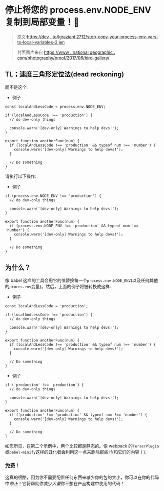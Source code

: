 # 停止将您的 process.env.NODE_ENV 复制到局部变量！🤯

> 原文:[https://dev . to/lgraziani 2712/stop-copy-your-process-env-vars-to-local-variables-3 jen](https://dev.to/lgraziani2712/stop-copying-your-process-env-vars-to-local-variables-3jen)

> 封面图片来自
> [https://www . national geographic . com/photography/proof/2017/06/bird-gallery/](https://www.nationalgeographic.com/photography/proof/2017/06/bird-gallery/)

## TL；速度三角形定位法(dead reckoning)

而不是这个:

*   例子

```
const localAndLessCode = process.env.NODE_ENV;

if (localAndLessCode !== 'production') {
  // do dev-only things

  console.warn('[dev-only] Warnings to help devs!');
}

export function anotherFunc(num) {
  if (localAndLessCode !== 'production' && typeof num !== 'number') {
    console.warn('[dev-only] Warnings to help devs!');
  }

  // Do something
} 
```

请执行以下操作:

*   例子

```
if (process.env.NODE_ENV !== 'production') {
  // do dev-only things

  console.warn('[dev-only] Warnings to help devs!');
}

export function anotherFunc(num) {
  if (process.env.NODE_ENV !== 'production' && typeof num !== 'number') {
    console.warn('[dev-only] Warnings to help devs!');
  }

  // Do something
} 
```

## [](#why)为什么？

像 babel 这样的工具会用它的值替换每一个`process.env.NODE_ENV`(以及任何其他的`proces.env`变量)。然后，上面的例子将被转换成这样:

*   例子

```
const localAndLessCode = 'production';

if (localAndLessCode !== 'production') {
  // do dev-only things

  console.warn('[dev-only] Warnings to help devs!');
}

export function anotherFunc(num) {
  if (localAndLessCode !== 'production' && typeof num !== 'number') {
    console.warn('[dev-only] Warnings to help devs!');
  }

  // Do something
} 
```

*   例子

```
if ('production' !== 'production') {
  // do dev-only things

  console.warn('[dev-only] Warnings to help devs!');
}

export function anotherFunc(num) {
  if ('production' !== 'production' && typeof num !== 'number') {
    console.warn('[dev-only] Warnings to help devs!');
  }

  // Do something
} 
```

如您所见，在第二个示例中，两个比较都是静态的。像 webpack 的`TerserPlugin`或`babel-minify`这样的丑化者会利用这一点来删除那些 if(和它们的内容！).

### [](#its-free)免费！

这真的很酷，因为你不需要配置任何东西来减少你的包的大小，你可以在你的代码中*修正*！它将帮助你减少*大量*你不想在产品构建中使用的代码！